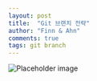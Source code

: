 ```yaml
---
layout: post
title:  "Git 브랜치 전략"
author: "Finn & Ahn"
comments: true
tags: git branch
---
```


![Placeholder image](https://media.vlpt.us/images/luna238/post/ff6ac953-bff9-4cb9-bd3d-1d5dc9ba80b8/image.png "Placeholder image")